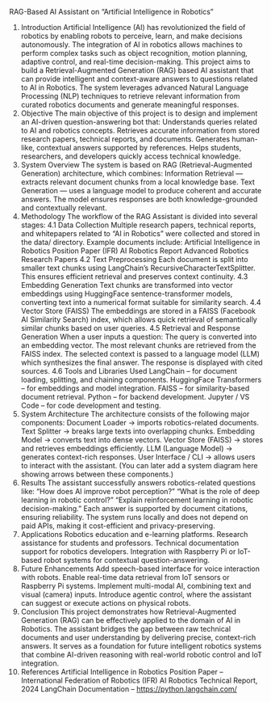 RAG-Based AI Assistant on “Artificial Intelligence in Robotics”
1. Introduction
Artificial Intelligence (AI) has revolutionized the field of robotics by enabling robots to perceive, learn, and make decisions autonomously. The integration of AI in robotics allows machines to perform complex tasks such as object recognition, motion planning, adaptive control, and real-time decision-making.
This project aims to build a Retrieval-Augmented Generation (RAG) based AI assistant that can provide intelligent and context-aware answers to questions related to AI in Robotics. The system leverages advanced Natural Language Processing (NLP) techniques to retrieve relevant information from curated robotics documents and generate meaningful responses.
2. Objective
The main objective of this project is to design and implement an AI-driven question-answering bot that:
Understands queries related to AI and robotics concepts.
Retrieves accurate information from stored research papers, technical reports, and documents.
Generates human-like, contextual answers supported by references.
Helps students, researchers, and developers quickly access technical knowledge.
3. System Overview
The system is based on RAG (Retrieval-Augmented Generation) architecture, which combines:
Information Retrieval — extracts relevant document chunks from a local knowledge base.
Text Generation — uses a language model to produce coherent and accurate answers.
The model ensures responses are both knowledge-grounded and contextually relevant.
4. Methodology
The workflow of the RAG Assistant is divided into several stages:
4.1 Data Collection
Multiple research papers, technical reports, and whitepapers related to “AI in Robotics” were collected and stored in the data/ directory.
Example documents include:
Artificial Intelligence in Robotics Position Paper (IFR)
AI Robotics Report
Advanced Robotics Research Papers
4.2 Text Preprocessing
Each document is split into smaller text chunks using LangChain’s RecursiveCharacterTextSplitter. This ensures efficient retrieval and preserves context continuity.
4.3 Embedding Generation
Text chunks are transformed into vector embeddings using HuggingFace sentence-transformer models, converting text into a numerical format suitable for similarity search.
4.4 Vector Store (FAISS)
The embeddings are stored in a FAISS (Facebook AI Similarity Search) index, which allows quick retrieval of semantically similar chunks based on user queries.
4.5 Retrieval and Response Generation
When a user inputs a question:
The query is converted into an embedding vector.
The most relevant chunks are retrieved from the FAISS index.
The selected context is passed to a language model (LLM) which synthesizes the final answer.
The response is displayed with cited sources.
4.6 Tools and Libraries Used
LangChain – for document loading, splitting, and chaining components.
HuggingFace Transformers – for embeddings and model integration.
FAISS – for similarity-based document retrieval.
Python – for backend development.
Jupyter / VS Code – for code development and testing.
5. System Architecture
The architecture consists of the following major components:
Document Loader → imports robotics-related documents.
Text Splitter → breaks large texts into overlapping chunks.
Embedding Model → converts text into dense vectors.
Vector Store (FAISS) → stores and retrieves embeddings efficiently.
LLM (Language Model) → generates context-rich responses.
User Interface / CLI → allows users to interact with the assistant.
(You can later add a system diagram here showing arrows between these components.)
6. Results
The assistant successfully answers robotics-related questions like:
“How does AI improve robot perception?”
“What is the role of deep learning in robotic control?”
“Explain reinforcement learning in robotic decision-making.”
Each answer is supported by document citations, ensuring reliability.
The system runs locally and does not depend on paid APIs, making it cost-efficient and privacy-preserving.
7. Applications
Robotics education and e-learning platforms.
Research assistance for students and professors.
Technical documentation support for robotics developers.
Integration with Raspberry Pi or IoT-based robot systems for contextual question-answering.
8. Future Enhancements
Add speech-based interface for voice interaction with robots.
Enable real-time data retrieval from IoT sensors or Raspberry Pi systems.
Implement multi-modal AI, combining text and visual (camera) inputs.
Introduce agentic control, where the assistant can suggest or execute actions on physical robots.
9. Conclusion
This project demonstrates how Retrieval-Augmented Generation (RAG) can be effectively applied to the domain of AI in Robotics.
The assistant bridges the gap between raw technical documents and user understanding by delivering precise, context-rich answers.
It serves as a foundation for future intelligent robotics systems that combine AI-driven reasoning with real-world robotic control and IoT integration.
10. References
Artificial Intelligence in Robotics Position Paper – International Federation of Robotics (IFR)
AI Robotics Technical Report, 2024
LangChain Documentation – https://python.langchain.com/
